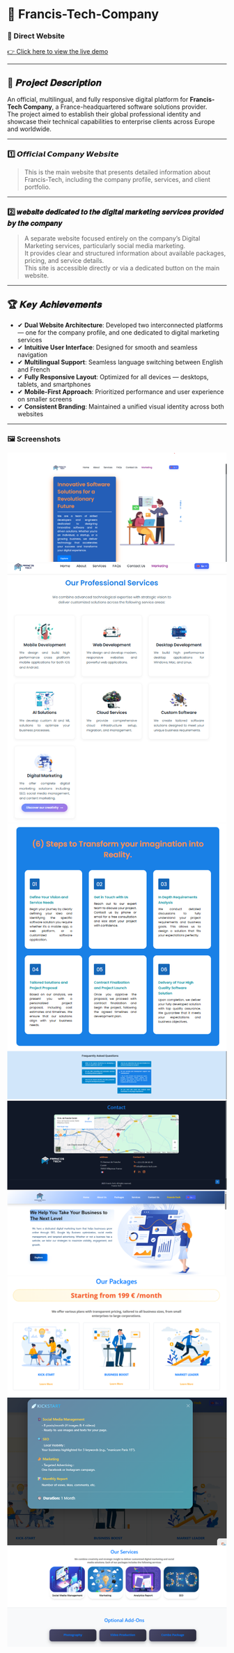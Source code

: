 # 🚀 Francis-Tech-Company

### 🔗 Direct Website  
[👉 Click here to view the live demo](https://www.francis-tech.com/)

---

## 📄 𝑷𝒓𝒐𝒋𝒆𝒄𝒕 𝑫𝒆𝒔𝒄𝒓𝒊𝒑𝒕𝒊𝒐𝒏

An official, multilingual, and fully responsive digital platform for **Francis-Tech Company**, a France-headquartered software solutions provider.  
The project aimed to establish their global professional identity and showcase their technical capabilities to enterprise clients across Europe and worldwide.

---

### 1️⃣ 𝙊𝙛𝙛𝙞𝙘𝙞𝙖𝙡 𝘾𝙤𝙢𝙥𝙖𝙣𝙮 𝙒𝙚𝙗𝙨𝙞𝙩𝙚

> This is the main website that presents detailed information about Francis-Tech, including the company profile, services, and client portfolio.

---

### 2️⃣ 𝒘𝒆𝒃𝒔𝒊𝒕𝒆 𝒅𝒆𝒅𝒊𝒄𝒂𝒕𝒆𝒅 𝒕𝒐 𝒕𝒉𝒆 𝒅𝒊𝒈𝒊𝒕𝒂𝒍 𝒎𝒂𝒓𝒌𝒆𝒕𝒊𝒏𝒈 𝒔𝒆𝒓𝒗𝒊𝒄𝒆𝒔 𝒑𝒓𝒐𝒗𝒊𝒅𝒆𝒅 𝒃𝒚 𝒕𝒉𝒆 𝒄𝒐𝒎𝒑𝒂𝒏𝒚

> A separate website focused entirely on the company’s Digital Marketing services, particularly social media marketing.  
It provides clear and structured information about available packages, pricing, and service details.  
This site is accessible directly or via a dedicated button on the main website.

---

## 🏆 𝑲𝒆𝒚 𝑨𝒄𝒉𝒊𝒆𝒗𝒆𝒎𝒆𝒏𝒕𝒔

- ✔ **Dual Website Architecture**: Developed two interconnected platforms — one for the company profile, and one dedicated to digital marketing services  
- ✔ **Intuitive User Interface**: Designed for smooth and seamless navigation  
- ✔ **Multilingual Support**: Seamless language switching between English and French  
- ✔ **Fully Responsive Layout**: Optimized for all devices — desktops, tablets, and smartphones  
- ✔ **Mobile-First Approach**: Prioritized performance and user experience on smaller screens  
- ✔ **Consistent Branding**: Maintained a unified visual identity across both websites
---

### 🖼️ Screenshots

![Francis-Tech Company](/1.png)  
![Francis-Tech Company](/2.png)  
![Francis-Tech Company](/3.png)  
![Francis-Tech Company](/4.png)  
![Francis-Tech Company](/5.png)  
![Francis-Tech Company](/6.png)  
![Francis-Tech Company](/7.png)  
![Francis-Tech Company](/8.png)  
![Francis-Tech Company](/9.png)

